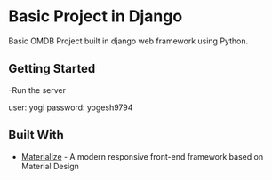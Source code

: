 # Basic Project in Django

Basic OMDB Project built in django web framework using Python. 

## Getting Started

-Run the server


user:   yogi
password:   yogesh9794



## Built With

* [Materialize](https://materializecss.com/) - A modern responsive front-end framework based on Material Design


 
